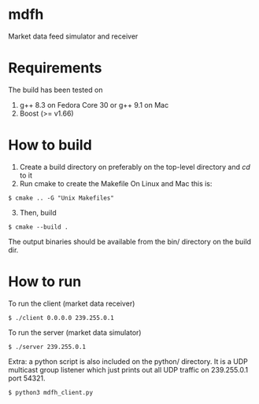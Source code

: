 # mdfh
Market data feed simulator and receiver

# Requirements
The build has been tested on
1. g++ 8.3 on Fedora Core 30 or g++ 9.1 on Mac
2. Boost (>= v1.66)

# How to build
1. Create a build directory on preferably on the top-level directory and _cd_ to it
2. Run cmake to create the Makefile
  On Linux and Mac this is:
  ```
  $ cmake .. -G "Unix Makefiles"
  ```
3. Then, build
  ```
  $ cmake --build .
  ```
  
  The output binaries should be available from the bin/ directory on the build dir.
  
# How to run
To run the client (market data receiver)
  ```
  $ ./client 0.0.0.0 239.255.0.1
  ```
  
To run the server (market data simulator)
  ```
  $ ./server 239.255.0.1
  ```
  
Extra: a python script is also included on the python/ directory. It is a UDP multicast group listener which just prints out all UDP traffic on 239.255.0.1 port 54321.
  ```
  $ python3 mdfh_client.py
  ```
